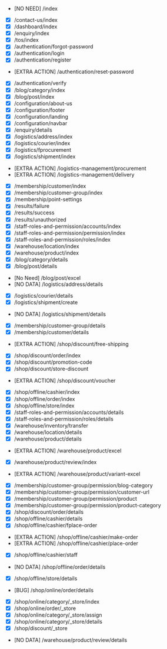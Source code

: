 - [NO NEED] /index
- [x] /contact-us/index
- [x] /dashboard/index
- [x] /enquiry/index
- [x] /tos/index
- [x] /authentication/forgot-password
- [x] /authentication/login
- [x] /authentication/register
- [EXTRA ACTION] /authentication/reset-password
- [x] /authentication/verify
- [x] /blog/category/index
- [x] /blog/post/index
- [x] /configuration/about-us
- [x] /configuration/footer
- [x] /configuration/landing
- [x] /configuration/navbar
- [x] /enquiry/details
- [x] /logistics/address/index
- [x] /logistics/courier/index
- [x] /logistics/fprocurement
- [x] /logistics/shipment/index
- [EXTRA ACTION] /logistics-management/procurement
- [EXTRA ACTION] /logistics-management/delivery
- [x] /membership/customer/index
- [x] /membership/customer-group/index
- [x] /membership/point-settings
- [x] /results/failure
- [x] /results/success
- [x] /results/unauthorized
- [x] /staff-roles-and-permission/accounts/index
- [x] /staff-roles-and-permission/permission/index
- [x] /staff-roles-and-permission/roles/index
- [x] /warehouse/location/index
- [x] /warehouse/product/index
- [x] /blog/category/details
- [x] /blog/post/details
- [No Need] /blog/post/excel
- [NO DATA] /logistics/address/details
- [x] /logistics/courier/details
- [x] /logistics/shipment/create
- [NO DATA] /logistics/shipment/details
- [x] /membership/customer-group/details
- [x] /membership/customer/details
- [EXTRA ACTION] /shop/discount/free-shipping
- [x] /shop/discount/order/index
- [x] /shop/discount/promotion-code
- [x] /shop/discount/store-discount
- [EXTRA ACTION] /shop/discount/voucher
- [x] /shop/offline/cashier/index
- [x] /shop/offline/order/index
- [x] /shop/offline/store/index
- [x] /staff-roles-and-permission/accounts/details
- [x] /staff-roles-and-permission/roles/details
- [x] /warehouse/inventory/transfer
- [x] /warehouse/location/details
- [x] /warehouse/product/details
- [EXTRA ACTION] /warehouse/product/excel
- [x] /warehouse/product/review/index
- [EXTRA ACTION] /warehouse/product/variant-excel
- [x] /membership/customer-group/permission/blog-category
- [x] /membership/customer-group/permission/customer-url
- [x] /membership/customer-group/permission/product
- [x] /membership/customer-group/permission/product-category
- [x] /shop/discount/order/details
- [x] /shop/offline/cashier/details
- [x] /shop/offline/cashier/fplace-order
- [EXTRA ACTION] /shop/offline/cashier/make-order
- [EXTRA ACTION] /shop/offline/cashier/place-order
- [x] /shop/offline/cashier/staff
- [NO DATA] /shop/offline/order/details
- [x] /shop/offline/store/details
- [BUG] /shop/online/order/details
- [x] /shop/online/category/\_store/index
- [x] /shop/online/order/\_store
- [x] /shop/online/category/\_store/assign
- [x] /shop/online/category/\_store/details
- [x] /shop/discount/\_store
- [NO DATA] /warehouse/product/review/details
